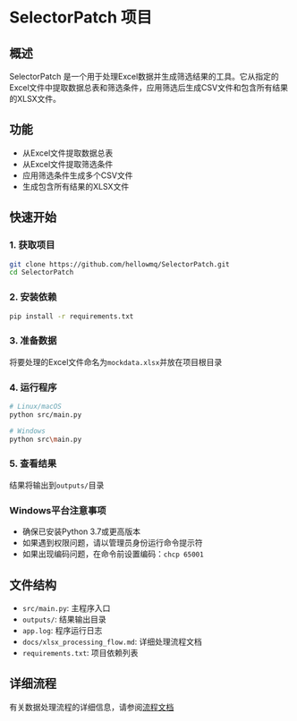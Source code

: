 # SelectorPatch 项目

## 概述
SelectorPatch 是一个用于处理Excel数据并生成筛选结果的工具。它从指定的Excel文件中提取数据总表和筛选条件，应用筛选后生成CSV文件和包含所有结果的XLSX文件。

## 功能
- 从Excel文件提取数据总表
- 从Excel文件提取筛选条件
- 应用筛选条件生成多个CSV文件
- 生成包含所有结果的XLSX文件

## 快速开始
### 1. 获取项目
```bash
git clone https://github.com/hellowmq/SelectorPatch.git
cd SelectorPatch
```

### 2. 安装依赖
```bash
pip install -r requirements.txt
```

### 3. 准备数据
将要处理的Excel文件命名为`mockdata.xlsx`并放在项目根目录

### 4. 运行程序
```bash
# Linux/macOS
python src/main.py

# Windows
python src\main.py
```

### 5. 查看结果
结果将输出到`outputs/`目录

### Windows平台注意事项
- 确保已安装Python 3.7或更高版本
- 如果遇到权限问题，请以管理员身份运行命令提示符
- 如果出现编码问题，在命令前设置编码：`chcp 65001`

## 文件结构
- `src/main.py`: 主程序入口
- `outputs/`: 结果输出目录
- `app.log`: 程序运行日志
- `docs/xlsx_processing_flow.md`: 详细处理流程文档
- `requirements.txt`: 项目依赖列表

## 详细流程
有关数据处理流程的详细信息，请参阅[流程文档](docs/xlsx_processing_flow.md)